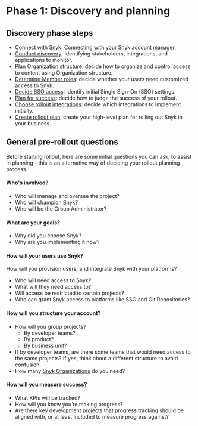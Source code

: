 # Phase 1: Discovery and planning

## Discovery phase steps&#x20;

* [Connect with Snyk](connect-with-snyk.md): Connecting with your Snyk account manager.
* [Conduct discovery](conduct-discovery.md): Identifying stakeholders, integrations, and applications to monitor.
* [Plan Organization structure](plan-organization-structure.md): decide how to organize and control  access to content using Organization structure.
* [Determine Member roles](determine-member-roles.md): decide whether your users need customized access to Snyk.
* [Decide SSO access](decide-sso-access.md): Identify initial Single Sign-On (SSO) settings.
* [Plan for success](plan-for-success.md): decide how to judge the success of your rollout.
* [Choose rollout integrations](choose-rollout-integrations.md): decide which integrations to implement initially.
* [Create rollout plan](create-rollout-plan.md): create your high-level plan for rolling out Snyk in your business.

## General pre-rollout questions

Before starting rollout, here are some initial questions you can ask, to assist in planning - this is an alternative way of deciding your rollout planning process.

#### Who's involved?

* Who will manage and oversee the project?
* Who will champion Snyk?
* Who will be the Group Administrator?

#### What are your goals?

* Why did you choose Snyk?&#x20;
* Why are you implementing it now?

#### How will your users use Snyk?&#x20;

How will you provision users, and integrate Snyk with your platforms?

* Who will need access to Snyk?&#x20;
* What will they need access to?&#x20;
* Will access be restricted to certain projects?
* Who can grant Snyk access to platforms like SSO and Git Repositories?

#### How will you structure your account?

* How will you group projects?
  * By developer teams?&#x20;
  * By product?&#x20;
  * By business unit?
* If by developer teams, are there some teams that would need access to the same projects? If yes, think about a different structure to avoid confusion.
* How many [Snyk Organizations](../../../snyk-admin/manage-groups-and-organizations/whats-a-snyk-organization.md) do you need?&#x20;

#### How will you measure success?&#x20;

* What KPIs will be tracked?
* How will you know you’re making progress?
* Are there key development projects that progress tracking should be aligned with, or at least included to measure progress against?
